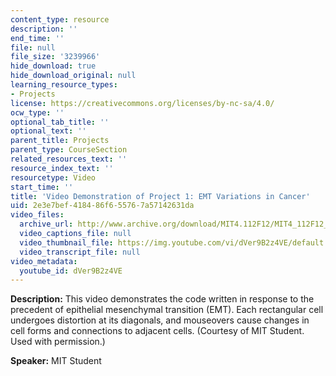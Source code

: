 ```yaml
---
content_type: resource
description: ''
end_time: ''
file: null
file_size: '3239966'
hide_download: true
hide_download_original: null
learning_resource_types:
- Projects
license: https://creativecommons.org/licenses/by-nc-sa/4.0/
ocw_type: ''
optional_tab_title: ''
optional_text: ''
parent_title: Projects
parent_type: CourseSection
related_resources_text: ''
resource_index_text: ''
resourcetype: Video
start_time: ''
title: 'Video Demonstration of Project 1: EMT Variations in Cancer'
uid: 2e3e7bef-4184-86f6-5576-7a57142631da
video_files:
  archive_url: http://www.archive.org/download/MIT4.112F12/MIT4_112F12_Video_Ex1_300k.mp4
  video_captions_file: null
  video_thumbnail_file: https://img.youtube.com/vi/dVer9B2z4VE/default.jpg
  video_transcript_file: null
video_metadata:
  youtube_id: dVer9B2z4VE
---
```


**Description:** This video demonstrates the code written in response to the precedent of epithelial mesenchymal transition (EMT). Each rectangular cell undergoes distortion at its diagonals, and mouseovers cause changes in cell forms and connections to adjacent cells. (Courtesy of MIT Student. Used with permission.)

**Speaker:** MIT Student

